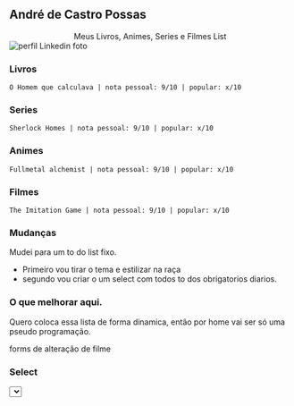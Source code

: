 ## André de Castro Possas

<center>Meus Livros, Animes, Series e Filmes List</center>

<img src="https://ca.slack-edge.com/TMDDFEPFU-U015H1EQD1V-014dc14e5f30-512" alt="perfil Linkedin foto" />

### Livros

```
O Homem que calculava | nota pessoal: 9/10 | popular: x/10

```
### Series

```
Sherlock Homes | nota pessoal: 9/10 | popular: x/10

```

### Animes

```
Fullmetal alchemist | nota pessoal: 9/10 | popular: x/10

```

### Filmes

```
The Imitation Game | nota pessoal: 9/10 | popular: x/10

```

### Mudanças 

Mudei para um to do list fixo.
- Primeiro vou tirar o tema e estilizar na raça
- segundo vou criar o um select com todos to dos obrigatorios diarios.

### O que melhorar aqui.
Quero coloca essa lista de forma dinamica, então por home vai ser só uma pseudo programação.


forms de alteração de filme

### Select
<radio></radio>
<select></select>
